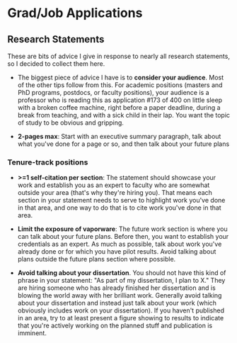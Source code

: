 # Grad/Job Applications

## Research Statements
These are bits of advice I give in response to nearly all research statements, so I decided to collect them here.

* The biggest piece of advice I have is to **consider your audience**. Most of the other tips follow from this. For academic positions (masters and PhD programs, postdocs, or faculty positions), your audience is a professor who is reading this as application #173 of 400 on little sleep with a broken coffee machine, right before a paper deadline, during a break from teaching, and with a sick child in their lap. You want the topic of study to be obvious and gripping.

* **2-pages max**: Start with an executive summary paragraph, talk about what you've done for a page or so, and then talk about your future plans

### Tenure-track positions
* **>=1 self-citation per section**: The statement should showcase your work and establish you as an expert to faculty who are somewhat outside your area (that's why they're hiring you). That means each section in your statement needs to serve to highlight work you've done in that area, and one way to do that is to cite work you've done in that area.

* **Limit the exposure of vaporware**: The future work section is where you can talk about your future plans. Before then, you want to establish your credentials as an expert. As much as possible, talk about work you've already done or for which you have pilot results. Avoid talking about plans outside the future plans section where possible.

* **Avoid talking about your dissertation**. You should not have this kind of phrase in your statement: "As part of my dissertation, I plan to X."  They are hiring someone who has already finished her dissertation and is blowing the world away with her brilliant work. Generally avoid talking about your dissertation and instead just talk about your work (which obviously includes work on your dissertation). If you haven't published in an area, try to at least present a figure showing to results to indicate that you're actively working on the planned stuff and publication is imminent.